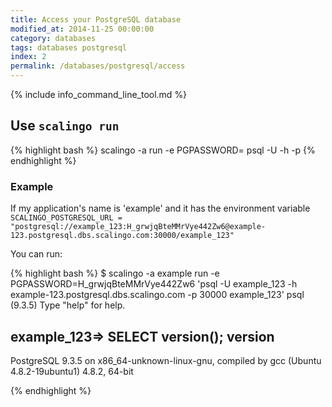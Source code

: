 ```yaml
---
title: Access your PostgreSQL database
modified_at: 2014-11-25 00:00:00
category: databases
tags: databases postgresql
index: 2
permalink: /databases/postgresql/access
---
```


{% include info_command_line_tool.md %}


## Use `scalingo run`

{% highlight bash %}
scalingo -a <application name> run -e PGPASSWORD=<password> psql -U <user> -h <host> -p <port> <db>
{% endhighlight %}

### Example

If my application's name is 'example' and it has the environment variable
`SCALINGO_POSTGRESQL_URL = "postgresql://example_123:H_grwjqBteMMrVye442Zw6@example-123.postgresql.dbs.scalingo.com:30000/example_123"`

You can run:

{% highlight bash %}
$ scalingo -a example run -e PGPASSWORD=H_grwjqBteMMrVye442Zw6 'psql -U example_123 -h example-123.postgresql.dbs.scalingo.com -p 30000 example_123'
psql (9.3.5)
Type "help" for help.

example_123=> SELECT version();
                                               version
------------------------------------------------------------------------------------------------------
 PostgreSQL 9.3.5 on x86_64-unknown-linux-gnu, compiled by gcc (Ubuntu 4.8.2-19ubuntu1) 4.8.2, 64-bit

{% endhighlight %}
